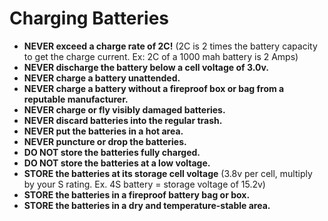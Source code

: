 # Charging Batteries







* **NEVER exceed a charge rate of 2C!** (2C is 2 times the battery capacity to get the charge current. Ex: 2C of a 1000 mah battery is 2 Amps)
* **NEVER discharge the battery below a cell voltage of 3.0v.**
* **NEVER charge a battery unattended.**
* **NEVER charge a battery without a fireproof box or bag from a reputable manufacturer.**
* **NEVER charge or fly visibly damaged batteries.**
* **NEVER discard batteries into the regular trash.**
* **NEVER put the batteries in a hot area.**
* **NEVER puncture or drop the batteries.**
* **DO NOT store the batteries fully charged.**
* **DO NOT store the batteries at a low voltage.**
* **STORE the batteries at its storage cell voltage** (3.8v per cell, multiply by your S rating. Ex. 4S battery = storage voltage of 15.2v)
* **STORE the batteries in a fireproof battery bag or box.**
* **STORE the batteries in a dry and temperature-stable area.**
